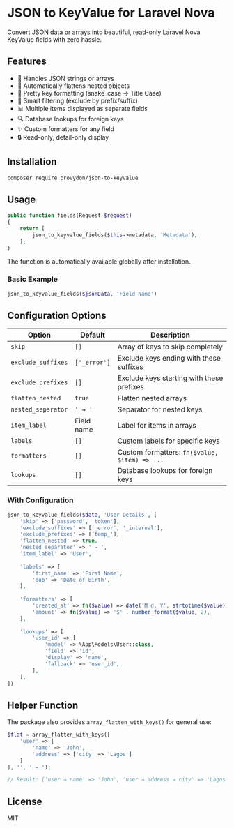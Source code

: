# JSON to KeyValue for Laravel Nova

Convert JSON data or arrays into beautiful, read-only Laravel Nova KeyValue fields with zero hassle.

## Features

- 🔄 Handles JSON strings or arrays
- 🎯 Automatically flattens nested objects
- 🎨 Pretty key formatting (snake_case → Title Case)
- 🚫 Smart filtering (exclude by prefix/suffix)
- 📊 Multiple items displayed as separate fields
- 🔍 Database lookups for foreign keys
- ✨ Custom formatters for any field
- 🔒 Read-only, detail-only display

## Installation

```bash
composer require provydon/json-to-keyvalue
```

## Usage

```php
public function fields(Request $request)
{
    return [
        json_to_keyvalue_fields($this->metadata, 'Metadata'),
    ];
}
```

The function is automatically available globally after installation.

### Basic Example

```php
json_to_keyvalue_fields($jsonData, 'Field Name')
```

## Configuration Options

| Option | Default | Description |
|--------|---------|-------------|
| `skip` | `[]` | Array of keys to skip completely |
| `exclude_suffixes` | `['_error']` | Exclude keys ending with these suffixes |
| `exclude_prefixes` | `[]` | Exclude keys starting with these prefixes |
| `flatten_nested` | `true` | Flatten nested arrays |
| `nested_separator` | `' → '` | Separator for nested keys |
| `item_label` | Field name | Label for items in arrays |
| `labels` | `[]` | Custom labels for specific keys |
| `formatters` | `[]` | Custom formatters: `fn($value, $item) => ...` |
| `lookups` | `[]` | Database lookups for foreign keys |


### With Configuration

```php
json_to_keyvalue_fields($data, 'User Details', [
    'skip' => ['password', 'token'],
    'exclude_suffixes' => ['_error', '_internal'],
    'exclude_prefixes' => ['temp_'],
    'flatten_nested' => true,
    'nested_separator' => ' → ',
    'item_label' => 'User',
    
    'labels' => [
        'first_name' => 'First Name',
        'dob' => 'Date of Birth',
    ],
    
    'formatters' => [
        'created_at' => fn($value) => date('M d, Y', strtotime($value)),
        'amount' => fn($value) => '$' . number_format($value, 2),
    ],
    
    'lookups' => [
        'user_id' => [
            'model' => \App\Models\User::class,
            'field' => 'id',
            'display' => 'name',
            'fallback' => 'user_id',
        ],
    ],
])
```

## Helper Function

The package also provides `array_flatten_with_keys()` for general use:

```php
$flat = array_flatten_with_keys([
    'user' => [
        'name' => 'John',
        'address' => ['city' => 'Lagos']
    ]
], '', ' → ');

// Result: ['user → name' => 'John', 'user → address → city' => 'Lagos']
```

## License

MIT


